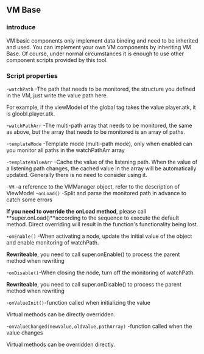 ## VM Base

### introduce 

VM basic components only implement data binding and need to be inherited and used. You can implement your own VM components by inheriting VM Base. Of course, under normal circumstances it is enough to use other component scripts provided by this tool.

### Script properties

-`watchPath` -The path that needs to be monitored, the structure you defined in the VM, just write the value path here.

   For example, if the viewModel of the global tag takes the value player.atk, it is gloobl.player.atk.

-`watchPathArr` -The multi-path array that needs to be monitored, the same as above, but the array that needs to be monitored is an array of paths.

-`templateMode` -Template mode (multi-path mode), only when enabled can you monitor all paths in the watchPathArr array

-`templateValueArr` -Cache the value of the listening path. When the value of a listening path changes, the cached value in the array will be automatically updated. Generally there is no need to consider using it.

-`VM` -a reference to the VMManager object, refer to the description of ViewModel
-`onLoad()` -Split and parse the monitored path in advance to catch some errors

   **If you need to override the onLoad method**, please call **super.onLoad()**according to the sequence to execute the default method. Direct overriding will result in the function's functionality being lost.

-`onEnable()` -When activating a node, update the initial value of the object and enable monitoring of watchPath.

  **Rewriteable**, you need to call super.onEnable() to process the parent method when rewriting

-`onDisable()`-When closing the node, turn off the monitoring of watchPath.

  **Rewriteable**, you need to call super.onDisable() to process the parent method when rewriting

-`onValueInit()`-function called when initializing the value

  Virtual methods can be directly overridden.

-`onValueChanged(newValue,oldValue,pathArray)` -function called when the value changes

  Virtual methods can be overridden directly.